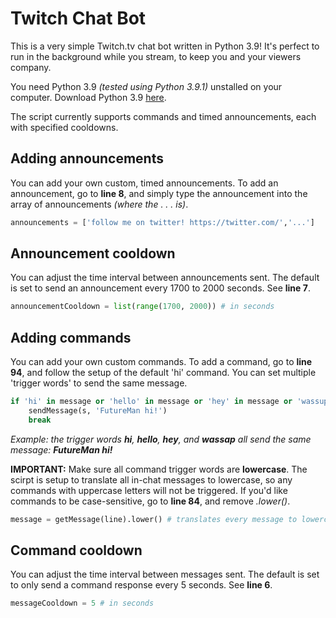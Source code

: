 # Twitch Chat Bot
This is a very simple Twitch.tv chat bot written in Python 3.9! It's perfect to run in the background while you stream, to keep you and your viewers company.

You need Python 3.9 *(tested using Python 3.9.1)* unstalled on your computer. Download Python 3.9 [here](https://www.python.org/downloads/).

The script currently supports commands and timed announcements, each with specified cooldowns.

## Adding announcements 
You can add your own custom, timed announcements. To add an announcement, go to **line 8**, and simply type the announcement into the array of announcements *(where the . . . is)*.
```python
announcements = ['follow me on twitter! https://twitter.com/','...']
```

## Announcement cooldown
You can adjust the time interval between announcements sent. The default is set to send an announcement every 1700 to 2000 seconds. See **line 7**.
```python
announcementCooldown = list(range(1700, 2000)) # in seconds
```

## Adding commands
You can add your own custom commands. To add a command, go to **line 94**, and follow the setup of the default 'hi' command. You can set multiple 'trigger words' to send the same message.
```python
if 'hi' in message or 'hello' in message or 'hey' in message or 'wassup' in message:
	sendMessage(s, 'FutureMan hi!')
	break
```
*Example: the trigger words **hi**, **hello**, **hey**, and **wassap** all send the same message: **FutureMan hi!***

**IMPORTANT:**
Make sure all command trigger words are **lowercase**. The scirpt is setup to translate all in-chat messages to lowercase, so any commands with uppercase letters will not be triggered. If you'd like commands to be case-sensitive, go to **line 84**, and remove *.lower()*.
```python
message = getMessage(line).lower() # translates every message to lowercase letters
```

## Command cooldown
You can adjust the time interval between messages sent. The default is set to only send a command response every 5 seconds. See **line 6**.
```python
messageCooldown = 5 # in seconds
```
